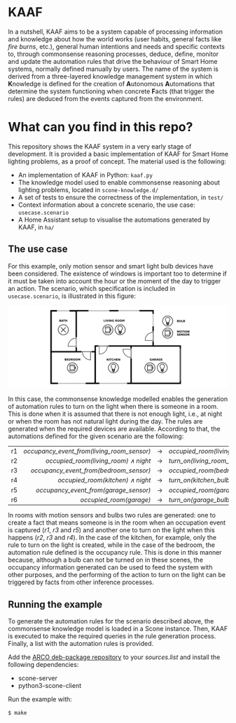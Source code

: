 # KAAF
In a nutshell, KAAF aims to be a system capable of processing information and knowledge about how the world works (user habits, general facts like _fire burns_, etc.), general human intentions and needs and specific contexts to, through commonsense reasoning processes, deduce, define, monitor and update the automation rules that drive the behaviour of Smart Home systems, normally defined manually by users. The name of the system is derived from a three-layered knowledge management system in which **K**nowledge is defined for the creation of **A**utonomous **A**utomations that determine the system functioning when concrete **F**acts (that trigger the rules) are deduced from the events captured from the environment.

# What can you find in this repo?
This repository shows the KAAF system in a very early stage of development. It is provided a basic implementation of KAAF for Smart Home lighting problems, as a proof of concept. The material used is the following: 

- An implementation of KAAF in Python: `kaaf.py`
- The knowledge model used to enable commonsense reasoning about lighting problems, located in `scone-knowledge.d/`
- A set of tests to ensure the correctness of the implementation, in `test/`
- Context information about a concrete scenario, the use case: `usecase.scenario`
- A Home Assistant setup to visualise the automations generated by KAAF, in `ha/`

## The use case
For this example, only motion sensor and smart light bulb devices have been considered. The existence of windows is important too to determine if it must be taken into account the hour or the moment of the day to trigger an action. The scenario, which specification is included in `usecase.scenario`, is illustrated in this figure:

![Home plan](usecase.png)

In this case, the commonsense knowledge modelled enables the generation of automation rules to turn on the light when there is someone in a room. This is done when it is assumed that there is not enough light, i.e., at night or when the room has not natural light during the day. The rules are generated when the required devices are available. According to that, the automations defined for the given scenario are the following:

|    |                                            |   |                              |
|---:|-------------------------------------------:|:-:|:-----------------------------|
| r1 | *occupancy_event_from(living_room_sensor)* | → | *occupied_room(living_room)* |
| r2 | *occupied_room(living_room) ∧ night*       | → | *turn_on(living_room_bulb)*  |
| r3 | *occupancy_event_from(bedroom_sensor)*     | → | *occupied_room(bedroom)*     |
| r4 | *occupied_room(kitchen) ∧ night*           | → | *turn_on(kitchen_bulb)*      |
| r5 | *occupancy_event_from(garage_sensor)*      | → | *occupied_room(garage)*      |
| r6 | *occupied_room(garage)*                    | → | *turn_on(garage_bulb)*       |

In rooms with motion sensors and bulbs two rules are generated: one to create a fact that means someone is in the room when an occupation event is captured (*r1*, *r3* and *r5*) and another one to turn on the light when this happens (*r2*, *r3* and *r4*). In the case of the kitchen, for example, only the rule to turn on the light is created, while in the case of the bedroom, the automation rule defined is the occupancy rule. This is done in this manner because, although a bulb can not be turned on in these scenes, the occupancy information generated can be used to feed the system with other purposes, and the performing of the action to turn on the light can be triggered by facts from other inference processes.

## Running the example
To generate the automation rules for the scenario described above, the commonsense knowledge model is loaded in a Scone instance. Then, KAAF is executed to make the required queries in the rule generation process. Finally, a list with the automation rules is provided.

Add the [ARCO deb-package repository](https://uclm-arco.github.io/debian/) to your *sources.list* and install the following dependencies:

- scone-server
- python3-scone-client

Run the example with:

```
$ make
```
